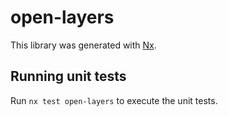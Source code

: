 # open-layers

This library was generated with [Nx](https://nx.dev).

## Running unit tests

Run `nx test open-layers` to execute the unit tests.
